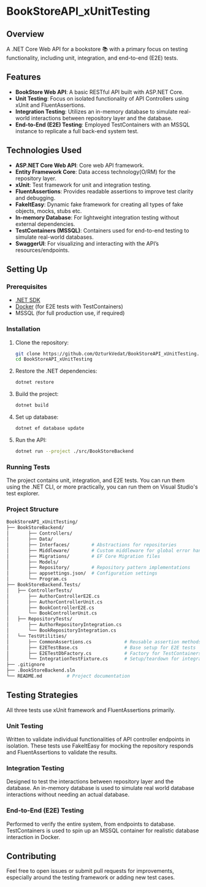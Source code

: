 # BookStoreAPI_xUnitTesting

## Overview

A .NET Core Web API for a bookstore 📚 with a primary focus on testing functionality, including unit, integration, and end-to-end (E2E) tests.

## Features

- **BookStore Web API**: A basic RESTful API built with ASP.NET Core.
- **Unit Testing**: Focus on isolated functionality of API Controllers using xUnit and FluentAssertions.
- **Integration Testing**: Utilizes an in-memory database to simulate real-world interactions between repository layer and the database.
- **End-to-End (E2E) Testing**: Employed TestContainers with an MSSQL instance to replicate a full back-end system test. 

## Technologies Used

- **ASP.NET Core Web API**: Core web API framework.
- **Entity Framework Core**: Data access technology(O/RM) for the repository layer.
- **xUnit**: Test framework for unit and integration testing.
- **FluentAssertions**: Provides readable assertions to improve test clarity and debugging.
- **FakeItEasy**: Dynamic fake framework for creating all types of fake objects, mocks, stubs etc.
- **In-memory Database**: For lightweight integration testing without external dependencies.
- **TestContainers (MSSQL)**: Containers used for end-to-end testing to simulate real-world databases.
- **SwaggerUI**: For visualizing and interacting with the API’s resources/endpoints.

## Setting Up

### Prerequisites

- [.NET SDK](https://dotnet.microsoft.com/download)
- [Docker](https://www.docker.com/) (for E2E tests with TestContainers)
- MSSQL (for full production use, if required)
  
### Installation

1. Clone the repository:

   ```bash
   git clone https://github.com/OzturkVedat/BookStoreAPI_xUnitTesting.git
   cd BookStoreAPI_xUnitTesting
   ```

2. Restore the .NET dependencies:

    ```bash
    dotnet restore
    ```

3. Build the project:

    ```bash
    dotnet build
    ```
    
4. Set up database:
     ```bash
    dotnet ef database update
    ```
     
5. Run the API:

    ```bash
    dotnet run --project ./src/BookStoreBackend
    ```
### Running Tests

The project contains unit, integration, and E2E tests. You can run them using the .NET CLI, or more practically, you can run them on Visual Studio's test explorer.

### Project Structure

```bash
BookStoreAPI_xUnitTesting/
├── BookStoreBackend/
│       ├── Controllers/
│       ├── Data/
│       ├── Interfaces/        # Abstractions for repositories
│       ├── Middleware/        # Custom middleware for global error handling
│       ├── Migrations/        # EF Core Migration files
│       ├── Models/
│       ├── Repository/        # Repository pattern implementations
│       ├── appsettings.json/  # Configuration settings
│       └── Program.cs
├── BookStoreBackend.Tests/
│   ├── ControllerTests/
│       ├── AuthorControllerE2E.cs
│       ├── AuthorControllerUnit.cs
│       ├── BookControllerE2E.cs
│       └── BookControllerUnit.cs
│   ├── RepositoryTests/
│       ├── AuthorRepositoryIntegration.cs
│       └── BookRepositoryIntegration.cs
│   └── TestUtilities/
│       ├── CommonAssertions.cs            # Reusable assertion methods
│       ├── E2ETestBase.cs                 # Base setup for E2E tests
│       ├── E2ETestDbFactory.cs            # Factory for TestContainers
│       └── IntegrationTestFixture.cs      # Setup/teardown for integration tests
├── .gitignore
├── .BookStoreBackend.sln
└── README.md         # Project documentation

```

## Testing Strategies
All three tests use xUnit framework and FluentAssertions primarily.
  
### Unit Testing
Written to validate individual functionalities of API controller endpoints in isolation. These tests use FakeItEasy for mocking the repository responds and FluentAssertions to validate the results.

### Integration Testing
Designed to test the interactions between repository layer and the database. An in-memory database is used to simulate real world database interactions without needing an actual database.

### End-to-End (E2E) Testing
Performed to verify the entire system, from endpoints to database. TestContainers is used to spin up an MSSQL container for realistic database interaction in Docker.

## Contributing
Feel free to open issues or submit pull requests for improvements, especially around the testing framework or adding new test cases.
